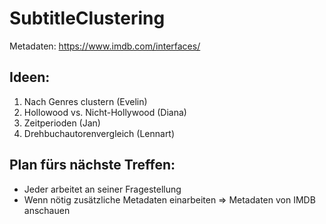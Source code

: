 # SubtitleClustering

Metadaten: https://www.imdb.com/interfaces/

## Ideen:

1. Nach Genres clustern (Evelin)
2. Hollowood vs. Nicht-Hollywood (Diana)
3. Zeitperioden (Jan) 
4. Drehbuchautorenvergleich (Lennart)

## Plan fürs nächste Treffen:

* Jeder arbeitet an seiner Fragestellung
* Wenn nötig zusätzliche Metadaten einarbeiten => Metadaten von IMDB anschauen 
